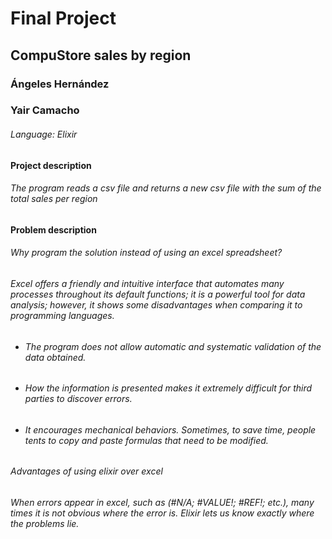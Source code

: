 # Final Project
## CompuStore sales by region

### Ángeles Hernández 
### Yair Camacho

###### Language: Elixir 

#### Project description

###### The program reads a csv file and returns a new csv file with the sum of the total sales per region

#### Problem description

###### Why program the solution instead of using an excel spreadsheet? 
###### Excel offers a friendly and intuitive interface that automates many processes throughout its default functions; it is a powerful tool for data analysis; however, it shows some disadvantages when comparing it to programming languages.
- ###### The program does not allow automatic and systematic validation of the data obtained.
- ###### How the information is presented makes it extremely difficult for third parties to discover errors.
- ###### It encourages mechanical behaviors. Sometimes, to save time, people tents to copy and paste formulas that need to be modified.

###### Advantages of using elixir over excel
###### When errors appear in excel, such as (#N/A; #VALUE!; #REF!; etc.), many times it is not obvious where the error is. Elixir lets us know exactly where the problems lie.

